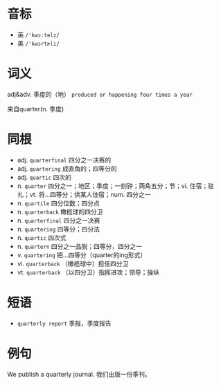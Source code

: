 # 音标

- 英 `/'kwɔːtəlɪ/`
- 美 `/'kwɔrtɚli/`

# 词义

adj&adv. 季度的（地）
`produced or happening four times a year`



来自quarter(n. 季度)

# 同根

- adj. `quarterfinal` 四分之一决赛的
- adj. `quartering` 成直角的；四等分的
- adj. `quartic` 四次的
- n. `quarter` 四分之一；地区；季度；一刻钟；两角五分；节；vi. 住宿；驻扎；vt. 将…四等分；供某人住宿；num. 四分之一
- n. `quartile` 四分位数；四分点
- n. `quarterback` 橄榄球的四分卫
- n. `quarterfinal` 四分之一决赛
- n. `quartering` 四等分；四分法
- n. `quartic` 四次式
- n. `quartern` 四分之一品脱；四等分，四分之一
- v. `quartering` 把…四等分（quarter的ing形式）
- vi. `quarterback` （橄榄球中）担任四分卫
- vt. `quarterback` （以四分卫）指挥进攻；领导；操纵

# 短语

- `quarterly report` 季报，季度报告

# 例句

We publish a quarterly journal.
我们出版一份季刊。


